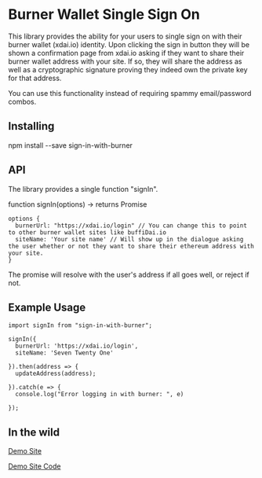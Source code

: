 # Burner Wallet Single Sign On 
This library provides the ability for your users to single sign on with their burner wallet (xdai.io) identity. Upon clicking the sign in button they will be shown a confirmation page from xdai.io asking if they want to share their burner wallet address with your site. If so, they will share the address as well as a cryptographic signature proving they indeed own the private key for that address.

You can use this functionality instead of requiring spammy email/password combos.

## Installing
npm install --save sign-in-with-burner

## API
The library provides a single function "signIn".

function signIn(options) -> returns Promise

```
options {
  burnerUrl: "https://xdai.io/login" // You can change this to point to other burner wallet sites like buffiDai.io
  siteName: 'Your site name' // Will show up in the dialogue asking the user whether or not they want to share their ethereum address with your site.
}
```

The promise will resolve with the user's address if all goes well, or reject if not.

## Example Usage


```
import signIn from "sign-in-with-burner";

signIn({
  burnerUrl: 'https://xdai.io/login',
  siteName: 'Seven Twenty One'

}).then(address => {
  updateAddress(address);

}).catch(e => {
  console.log("Error logging in with burner: ", e)

});
```

## In the wild
[Demo Site](http://dbe.github.io/seventwentyone)

[Demo Site Code](https://github.com/dbe/seven-twenty-one)

